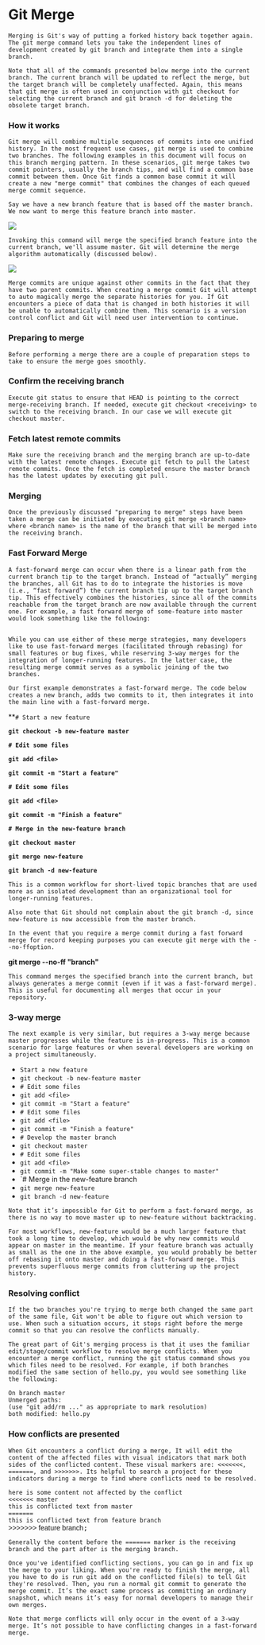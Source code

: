 # Git Merge
 
 `Merging is Git's way of putting a forked history back together again. The git merge command lets you take the independent lines of development created by git branch and integrate them into a single branch.`

`Note that all of the commands presented below merge into the current branch. The current branch will be updated to reflect the merge, but the target branch will be completely unaffected. Again, this means that git merge is often used in conjunction with git checkout for selecting the current branch and git branch -d for deleting the obsolete target branch.`

### How it works

`Git merge will combine multiple sequences of commits into one unified history. In the most frequent use cases, git merge is used to combine two branches. The following examples in this document will focus on this branch merging pattern. In these scenarios, git merge takes two commit pointers, usually the branch tips, and will find a common base commit between them. Once Git finds a common base commit it will create a new "merge commit" that combines the changes of each queued merge commit sequence.`

`Say we have a new branch feature that is based off the master branch. We now want to merge this feature branch into master.`

<img src="https://wac-cdn.atlassian.com/dam/jcr:86eba9ec-9391-45ea-800a-948cec1f2ed7/Branch-2.png?cdnVersion=1118"/>

`Invoking this command will merge the specified branch feature into the current branch, we'll assume master. Git will determine the merge algorithm automatically (discussed below).`

<img src="https://wac-cdn.atlassian.com/dam/jcr:83323200-3c57-4c29-9b7e-e67e98745427/Branch-1.png?cdnVersion=1118"/>

`Merge commits are unique against other commits in the fact that they have two parent commits. When creating a merge commit Git will attempt to auto magically merge the separate histories for you. If Git encounters a piece of data that is changed in both histories it will be unable to automatically combine them. This scenario is a version control conflict and Git will need user intervention to continue. `

### Preparing to merge

`Before performing a merge there are a couple of preparation steps to take to ensure the merge goes smoothly.`

### Confirm the receiving branch

`Execute git status to ensure that HEAD is pointing to the correct merge-receiving branch. If needed, execute git checkout <receiving> to switch to the receiving branch. In our case we will execute git checkout master.`

### Fetch latest remote commits

`Make sure the receiving branch and the merging branch are up-to-date with the latest remote changes. Execute git fetch to pull the latest remote commits. Once the fetch is completed ensure the master branch has the latest updates by executing git pull.`

### Merging

`Once the previously discussed "preparing to merge" steps have been taken a merge can be initiated by executing git merge <branch name> where <branch name> is the name of the branch that will be merged into the receiving branch.`

### Fast Forward Merge

`A fast-forward merge can occur when there is a linear path from the current branch tip to the target branch. Instead of “actually” merging the branches, all Git has to do to integrate the histories is move (i.e., “fast forward”) the current branch tip up to the target branch tip. This effectively combines the histories, since all of the commits reachable from the target branch are now available through the current one. For example, a fast forward merge of some-feature into master would look something like the following:`

<img src="https://wac-cdn.atlassian.com/dam/jcr:b87df050-2a3a-4f17-bb80-43c5217b4947/07%20(1).svg?cdnVersion=1118" loading="lazy" alt="">

`While you can use either of these merge strategies, many developers like to use fast-forward merges (facilitated through rebasing) for small features or bug fixes, while reserving 3-way merges for the integration of longer-running features. In the latter case, the resulting merge commit serves as a symbolic joining of the two branches.`

`Our first example demonstrates a fast-forward merge. The code below creates a new branch, adds two commits to it, then integrates it into the main line with a fast-forward merge.`

**`# Start a new feature`

**`git checkout -b new-feature master`**

**`# Edit some files`**

**`git add <file>`**

**`git commit -m "Start a feature"`**

**`# Edit some files`**

**`git add <file>`**

**`git commit -m "Finish a feature"`**

**`# Merge in the new-feature branch`**

**`git checkout master`**

**`git merge new-feature`**

**`git branch -d new-feature`**

`This is a common workflow for short-lived topic branches that are used more as an isolated development than an organizational tool for longer-running features.`

`Also note that Git should not complain about the git branch -d, since new-feature is now accessible from the master branch.`

`In the event that you require a merge commit during a fast forward merge for record keeping purposes you can execute git merge with the --no-ffoption.`

**git merge --no-ff "branch"**

`This command merges the specified branch into the current branch, but always generates a merge commit (even if it was a fast-forward merge). This is useful for documenting all merges that occur in your repository.`

### 3-way merge

`The next example is very similar, but requires a 3-way merge because master progresses while the feature is in-progress. This is a common scenario for large features or when several developers are working on a project simultaneously.`

- `Start a new feature`
- `git checkout -b new-feature master`
- `# Edit some files`
- `git add <file>`
- `git commit -m "Start a feature"`
- `# Edit some files`
- `git add <file>`
- `git commit -m "Finish a feature"`
- `# Develop the master branch`
- `git checkout master`
- `# Edit some files`
- `git add <file>`
- `git commit -m "Make some super-stable changes to master"`
- `# Merge in the new-feature branch
- `git merge new-feature`
- `git branch -d new-feature`

`Note that it’s impossible for Git to perform a fast-forward merge, as there is no way to move master up to new-feature without backtracking.`

`For most workflows, new-feature would be a much larger feature that took a long time to develop, which would be why new commits would appear on master in the meantime. If your feature branch was actually as small as the one in the above example, you would probably be better off rebasing it onto master and doing a fast-forward merge. This prevents superfluous merge commits from cluttering up the project history.`

### Resolving conflict
`If the two branches you're trying to merge both changed the same part of the same file, Git won't be able to figure out which version to use. When such a situation occurs, it stops right before the merge commit so that you can resolve the conflicts manually.`

`The great part of Git's merging process is that it uses the familiar edit/stage/commit workflow to resolve merge conflicts. When you encounter a merge conflict, running the git status command shows you which files need to be resolved. For example, if both branches modified the same section of hello.py, you would see something like the following:`

<pre><code class="hljs vim">On branch master
Unmerged path<span class="hljs-variable">s:</span>
(use <span class="hljs-string">"git add/rm ..."</span> <span class="hljs-keyword">as</span> appropriate <span class="hljs-keyword">to</span> <span class="hljs-keyword">mark</span> resolution)
both modified: hello.<span class="hljs-keyword">py</span>
</code></pre>

### How conflicts are presented

`When Git encounters a conflict during a merge, It will edit the content of the affected files with visual indicators that mark both sides of the conflicted content. These visual markers are: <<<<<<<, =======, and >>>>>>>. Its helpful to search a project for these indicators during a merge to find where conflicts need to be resolved.`
<pre><code class="hljs applescript">here <span class="hljs-keyword">is</span> <span class="hljs-keyword">some</span> content <span class="hljs-keyword">not</span> affected <span class="hljs-keyword">by</span> <span class="hljs-keyword">the</span> conflict
&lt;&lt;&lt;&lt;&lt;&lt;&lt; master
this <span class="hljs-keyword">is</span> conflicted <span class="hljs-built_in">text</span> <span class="hljs-keyword">from</span> master
=======
this <span class="hljs-keyword">is</span> conflicted <span class="hljs-built_in">text</span> <span class="hljs-keyword">from</span> feature branch
</code><span style="font-family: sans-serif, Arial, Verdana, &quot;Trebuchet MS&quot;;">&gt;&gt;&gt;&gt;&gt;&gt;&gt; feature branch</span>;</pre>

`Generally the content before the ======= marker is the receiving branch and the part after is the merging branch.`

`Once you've identified conflicting sections, you can go in and fix up the merge to your liking. When you're ready to finish the merge, all you have to do is run git add on the conflicted file(s) to tell Git they're resolved. Then, you run a normal git commit to generate the merge commit. It’s the exact same process as committing an ordinary snapshot, which means it’s easy for normal developers to manage their own merges.`

`Note that merge conflicts will only occur in the event of a 3-way merge. It’s not possible to have conflicting changes in a fast-forward merge. `
